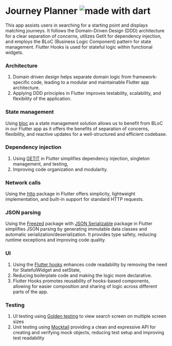 # Journey Planner <img src="https://img.shields.io/badge/made%20with-dart-blue.svg" alt="made with dart">


This app assists users in searching for a starting point and displays matching journeys. It follows the Domain-Driven Design (DDD) architecture for a clear separation of concerns, utilizes GetIt for dependency injection, and employs the BLoC (Business Logic Component) pattern for state management. Flutter Hooks is used for stateful logic within functional widgets.

### Architecture

1. Domain driven design helps separate domain logic from framework-specific code,
   leading to a modular and maintainable Flutter app architecture.
2. Applying DDD principles in Flutter improves testability, scalability, and flexibility of the
   application.

### State management

Using [bloc](https://pub.dev/packages/flutter_bloc) as a state management solution allows us to
benefit from BLoC in our Flutter app as it offers the benefits of separation of concerns,
flexibility,
and reactive updates for a well-structured and efficient codebase.

### Dependency injection

1. Using [GETIT](https://pub.dev/packages/get_it) in Flutter simplifies dependency injection,
   singleton management, and testing,
2. Improving code organization and modularity.

### Network calls

Using the [http](https://pub.dev/packages/http) package in Flutter offers simplicity, lightweight
implementation, and built-in support for standard HTTP requests.

### JSON parsing

Using the [Freezed](https://pub.dev/packages/freezed) package
with [JSON Serializable](https://pub.dev/packages/json_serializable) package in Flutter simplifies
JSON parsing by generating immutable data classes and automatic serialization/deserialization.
It provides type safety, reducing runtime exceptions and improving code quality.

### UI

1. Using the [Flutter hooks](https://pub.dev/packages/flutter_hooks) enhances code readability by
   removing the need for StatefulWidget and setState,
2. Reducing boilerplate code and making the logic more declarative.
3. Flutter Hooks promotes reusability of hooks-based components, allowing for easier composition and
   sharing of logic across different parts of the app.

### Testing 
1. UI testing using [Golden testing](https://pub.dev/packages/golden_toolki) to view search screen on multiple screen sizes
2. Unit testing using [Mocktail](https://pub.dev/packages/mocktail) providing a clean and expressive API for creating and verifying mock objects, reducing test setup and improving test readability
